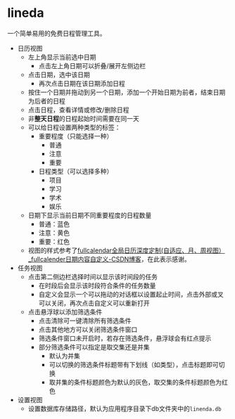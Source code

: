 # lineda

一个简单易用的免费日程管理工具。

- 日历视图
  - 左上角显示当前选中日期
    - 点击左上角日期可以折叠/展开左侧边栏
  - 点击日期，选中该日期
    - 再次点击日期在该日期添加日程
  - 按住一个日期并拖动到另一个日期，添加一个开始日期为前者，结束日期为后者的日程
  - 点击日程，查看详情或修改/删除日程
  - 非**整天日程**的日程起始时间需要在同一天
  - 可以给日程设置两种类型的标签：
    - 重要程度（只能选择一种）
      - 普通
      - 注意
      - 重要
    - 日程类型（可以选择多种）
      - 项目
      - 学习
      - 学术
      - 娱乐
  - 日期下显示当前日期不同重要程度的日程数量
    - 普通：蓝色
    - 注意：黄色
    - 重要：红色
  - 视图的样式参考了[fullcalendar全局日历深度定制(自适应、月、周视图）\_fullcalender日期内容自定义-CSDN博客](https://blog.csdn.net/u013980160/article/details/145572315)，在此表示感谢。
- 任务视图
  - 点击第二侧边栏选择时间以显示该时间段的任务
    - 在时段后会显示该时段符合条件的任务数量
    - 自定义会显示一个可以拖动的对话框以设置起止时间，点击外部或叉可以关闭，再次点击自定义可以重新打开
  - 点击悬浮球以添加筛选条件
    - 点击清除可一键清除所有筛选条件
    - 点击其他地方可以关闭筛选条件窗口
    - 筛选条件窗口未开启时，若存在筛选条件，悬浮球会有红点提示
    - 部分筛选条件可以指定是取交集还是并集
      - 默认为并集
      - 可以切换的筛选条件标题带有下划线（如类型），点击标题即可切换
      - 取并集的条件标题颜色为默认的灰色，取交集的条件标题颜色为红色
- 设置视图
  - 设置数据库存储路径，默认为应用程序目录下db文件夹中的`linenda.db`
